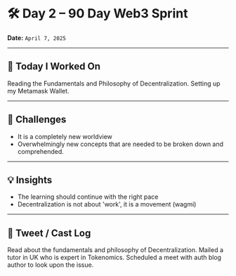 # 🛠️ Day 2 – 90 Day Web3 Sprint

**Date:** `April 7, 2025`

---

## 🔧 Today I Worked On  
Reading the Fundamentals and Philosophy of Decentralization. Setting up my Metamask Wallet.

---

## 🧱 Challenges  
- It is a completely new worldview
- Overwhelmingly new concepts that are needed to be broken down and comprehended.

---

## 💡 Insights  
- The learning should continue with the right pace
- Decentralization is not about 'work', it is a movement (wagmi)

---

## 📡 Tweet / Cast Log  
Read about the fundamentals and philosophy of Decentralization. Mailed a tutor in UK who is expert in Tokenomics. Scheduled a meet with auth blog author to look upon the issue.
